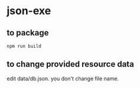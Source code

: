 # json-exe

## to package

```
npm run build
```

## to change provided resource data

edit data/db.json.
you don't change file name.
